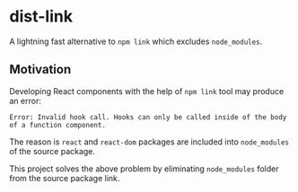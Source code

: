 # dist-link

A lightning fast alternative to `npm link` which excludes `node_modules`.

## Motivation

Developing React components with the help of `npm link` tool may produce an error:

```
Error: Invalid hook call. Hooks can only be called inside of the body of a function component.
```

The reason is `react` and `react-dom` packages are included into `node_modules` of the source package.

This project solves the above problem by eliminating `node_modules` folder from the source package link.
